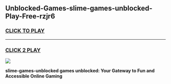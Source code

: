 
## Unblocked-Games-slime-games-unblocked-Play-Free-rzjr6
<h3>
<a href="https://premium76.site?title=slime-games-unblocked&ref=18A">CLICK TO PLAY</a></h3>
<hr>

<h3>
<a href="https://premium76.site?title=slime-games-unblocked&ref=18A">CLICK 2 PLAY</a>
  
</h3>

<a href="https://premium76.site?title=slime-games-unblocked&ref=18A"><img src="https://clearcache.store/games.png"></a>


**slime-games-unblocked games unblocked: Your Gateway to Fun and Accessible Online Gaming**
